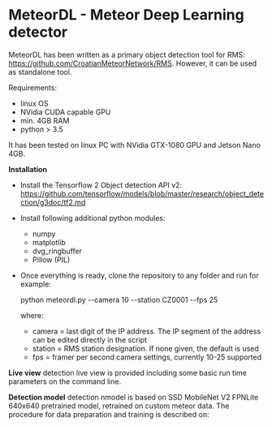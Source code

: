 # MeteorDL - Meteor Deep Learning detector

MeteorDL has been written as a primary object detection tool for RMS:
https://github.com/CroatianMeteorNetwork/RMS.
However, it can be used as standalone tool.

Requirements:
- linux OS
- NVidia CUDA capable GPU
- min. 4GB RAM
- python > 3.5

It has been tested on linux PC with NVidia GTX-1080 GPU and Jetson Nano 4GB.

**Installation**
- Install the Tensorflow 2 Object detection API v2:
  https://github.com/tensorflow/models/blob/master/research/object_detection/g3doc/tf2.md

- Install following additional python modules:
  - numpy
  - matplotlib
  - dvg_ringbuffer
  - Pillow (PIL)

- Once everything is ready, clone the repository to any folder and run for example:
  
  python meteordl.py --camera 10 --station CZ0001 --fps 25
  
  where:
    - camera = last digit of the IP address. The IP segment of the address can be edited directly in the script
    - station = RMS station designation. If none given, the default is used
    - fps = framer per second camera settings, currently 10-25 supported

**Live view**
detection live view is provided including some basic run time parameters on the command line. 

**Detection model**
detection nmodel is based on SSD MobileNet V2 FPNLite 640x640 pretrained model, retrained on custom meteor data.
The procedure for data preparation and training is described on:


